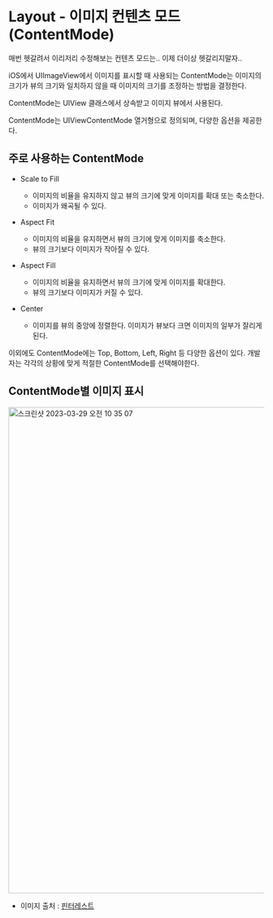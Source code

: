 # Layout - 이미지 컨텐츠 모드 (ContentMode)

매번 헷갈려서 이리저리 수정해보는 컨텐츠 모드는.. 이제 더이상 헷갈리지말자..


iOS에서 UIImageView에서 이미지를 표시할 때 사용되는 ContentMode는 이미지의 크기가 뷰의 크기와 일치하지 않을 때 이미지의 크기를 조정하는 방법을 결정한다.

ContentMode는 UIView 클래스에서 상속받고 이미지 뷰에서 사용된다. 

ContentMode는 UIViewContentMode 열거형으로 정의되며, 다양한 옵션을 제공한다. 


## 주로 사용하는 ContentMode
- Scale to Fill
    - 이미지의 비율을 유지하지 않고 뷰의 크기에 맞게 이미지를 확대 또는 축소한다.
    - 이미지가 왜곡될 수 있다.
    
- Aspect Fit
    - 이미지의 비율을 유지하면서 뷰의 크기에 맞게 이미지를 축소한다.
    - 뷰의 크기보다 이미지가 작아질 수 있다.
    
- Aspect Fill
    - 이미지의 비율을 유지하면서 뷰의 크기에 맞게 이미지를 확대한다.
    - 뷰의 크기보다 이미지가 커질 수 있다.
    
- Center
    - 이미지를 뷰의 중앙에 정렬한다. 이미지가 뷰보다 크면 이미지의 일부가 잘리게 된다.

이외에도 ContentMode에는 Top, Bottom, Left, Right 등 다양한 옵션이 있다. 개발자는 각각의 상황에 맞게 적절한 ContentMode를 선택해야한다.


## ContentMode별 이미지 표시 
<img width="955" alt="스크린샷 2023-03-29 오전 10 35 07" src="https://user-images.githubusercontent.com/76529148/228403784-d833ac70-159f-4007-b2fa-eee2518e180f.png">  

- 이미지 출처 : [핀터레스트](https://i.pinimg.com/564x/16/22/31/162231131a07dda331e720811b87f9d8.jpg)

